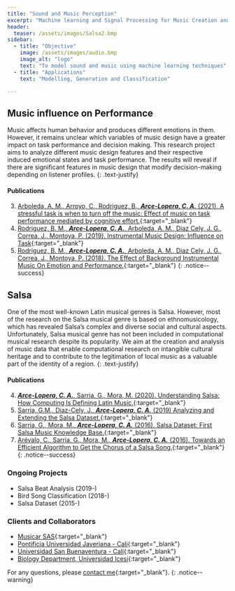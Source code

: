 ```yaml
---
title: "Sound and Music Perception"
excerpt: "Machine learning and Signal Processing for Music Creation and Understanding"
header:
  teaser: /assets/images/Salsa2.bmp
sidebar:
  - title: "Objective"
    image: /assets/images/audio.bmp
    image_alt: "logo"
    text: "To model sound and music using machine learning techniques"
  - title: "Applications"
    text: "Modelling, Generation and Classification"

---
```

## Music influence on Performance
Music affects human behavior and produces different emotions in them. However, it remains unclear which 
variables of music design have a greater impact on task performance and decision making.
This research project aims to analyze different music design features and their respective induced emotional 
states and task performance. The results will reveal if there are significant features in music design that modify 
decision-making depending on listener profiles.
{: .text-justify}

#### Publications
3.	[Arboleda, A. M., Arroyo, C., Rodriguez, B., ***Arce-Lopera, C. A.*** (2021). A stressful task is when to turn off the music: Effect of music on task performance mediated by cognitive effort.](https://doi.org/10.1177/0305735621996027){:target="_blank"}
2.  [Rodriguez, B. M., ***Arce-Lopera, C. A.***, Arboleda, A. M., Diaz Cely, J. G., Correa, J., Montoya, P. (2019). Instrumental Music Design: Influence on Task](https://doi.org/10.4018/978-1-5225-9069-9.ch015){:target="_blank"}
1.  [Rodriguez, B. M., ***Arce-Lopera, C. A.***, Arboleda, A. M., Diaz Cely, J. G., Correa, J., Montoya, P. (2018). The Effect of Background Instrumental Music On Emotion and Performance.](http://www.iadisportal.org/digital-library/the-effect-of-background-instrumental-music-on-emotion-and-performance){:target="_blank"}
{: .notice--success}

## Salsa
One of the most well-known Latin musical genres is Salsa. However, most of the research on the Salsa musical 
genre is based on ethnomusicology, which has revealed Salsa’s complex and diverse social and cultural aspects.
Unfortunately, Salsa musical genre has not been included in computational musical research despite its popularity.
We aim at the creation and analysis of music data that enable computational research on intangible cultural heritage 
and to contribute to the legitimation of local music as a valuable part of the identity of a region.
{: .text-justify}

#### Publications
4.  [***Arce-Lopera, C. A.***, Sarria, G., Mora, M. (2020). Understanding Salsa: How Computing Is Defining Latin Music.](https://doi.org/10.1145/3416967){:target="_blank"}
3.  [Sarria, G.M., Diaz-Cely, J., ***Arce-Lopera, C. A.*** (2019) Analyzing and Extending the Salsa Dataset.](https://doi.org/10.1109/STSIVA.2019.8730229){:target="_blank"}
2.	[Sarria, G., Mora, M., ***Arce-Lopera, C. A.*** (2016). Salsa Dataset: First Salsa Music Knowledge Base.](https://doi.org/10.17230/ricercare.2016.5.5){:target="_blank"}
1.  [Arévalo, C., Sarria, G., Mora, M., ***Arce-Lopera, C. A.***  (2016). Towards an Efficient Algorithm to Get the Chorus of a Salsa Song.](https://doi.org/10.1109/ISM.2015.42){:target="_blank"}
{: .notice--success}

### Ongoing Projects
- Salsa Beat Analysis (2019-)
- Bird Song Classification (2018-)
- Salsa Dataset (2015-)

### Clients and Collaborators
- [Musicar SAS](https://musicar.com/){:target="_blank"}
- [Pontificia Universidad Javeriana - Cali](https://www.javerianacali.edu.co/){:target="_blank"}
- [Universidad San Buenaventura - Cali](https://www.usbcali.edu.co/){:target="_blank"}
- [Biology Department, Universidad Icesi](https://www.icesi.edu.co/departamentos/departamento-de-ciencias-biologicas/){:target="_blank"}

For any questions, please [contact me](https://forms.gle/63NYpG1siX6E4KGj8){:target="_blank"}.
{: .notice--warning}